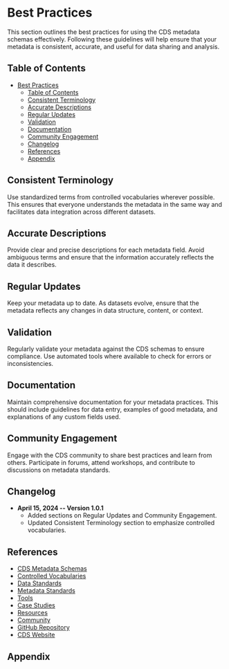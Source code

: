 # Best Practices

This section outlines the best practices for using the CDS metadata schemas effectively. Following these guidelines will help ensure that your metadata is consistent, accurate, and useful for data sharing and analysis.

## Table of Contents
- [Best Practices](#best-practices)
  - [Table of Contents](#table-of-contents)
  - [Consistent Terminology](#consistent-terminology)
  - [Accurate Descriptions](#accurate-descriptions)
  - [Regular Updates](#regular-updates)
  - [Validation](#validation)
  - [Documentation](#documentation)
  - [Community Engagement](#community-engagement)
  - [Changelog](#changelog)
  - [References](#references)
  - [Appendix](#appendix)

## Consistent Terminology

Use standardized terms from controlled vocabularies wherever possible. This ensures that everyone understands the metadata in the same way and facilitates data integration across different datasets.

## Accurate Descriptions

Provide clear and precise descriptions for each metadata field. Avoid ambiguous terms and ensure that the information accurately reflects the data it describes.

## Regular Updates

Keep your metadata up to date. As datasets evolve, ensure that the metadata reflects any changes in data structure, content, or context.

## Validation

Regularly validate your metadata against the CDS schemas to ensure compliance. Use automated tools where available to check for errors or inconsistencies.

## Documentation

Maintain comprehensive documentation for your metadata practices. This should include guidelines for data entry, examples of good metadata, and explanations of any custom fields used.

## Community Engagement

Engage with the CDS community to share best practices and learn from others. Participate in forums, attend workshops, and contribute to discussions on metadata standards.

## Changelog

- **April 15, 2024 -- Version 1.0.1**
  - Added sections on Regular Updates and Community Engagement.
  - Updated Consistent Terminology section to emphasize controlled vocabularies.

## References

- [CDS Metadata Schemas]()
- [Controlled Vocabularies](../Controlled%20Vocabularies/overview.md)
- [Data Standards](../Standards/Data%20Standards/introduction.md)
- [Metadata Standards](../Standards/Metadata%20Standards/introduction.md)
- [Tools](../Tools/overview.md)
- [Case Studies](../Case%20Studies/overview.md)
- [Resources](../Resources/documentation.md)
- [Community](../Resources/community.md)
- [GitHub Repository]()
- [CDS Website]()

## Appendix
